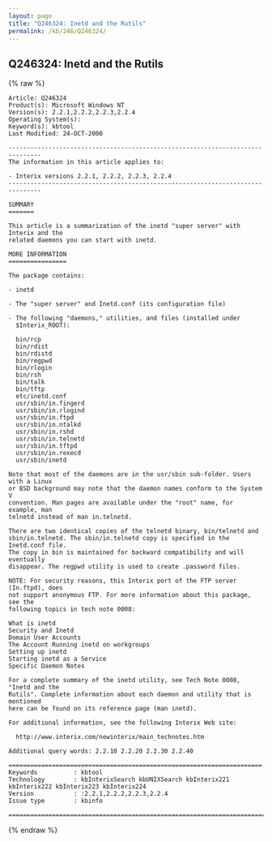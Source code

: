 ```yaml
---
layout: page
title: "Q246324: Inetd and the Rutils"
permalink: /kb/246/Q246324/
---
```


## Q246324: Inetd and the Rutils

{% raw %}

	Article: Q246324
	Product(s): Microsoft Windows NT
	Version(s): 2.2.1,2.2.2,2.2.3,2.2.4
	Operating System(s): 
	Keyword(s): kbtool
	Last Modified: 24-OCT-2000
	
	-------------------------------------------------------------------------------
	The information in this article applies to:
	
	- Interix versions 2.2.1, 2.2.2, 2.2.3, 2.2.4 
	-------------------------------------------------------------------------------
	
	SUMMARY
	=======
	
	This article is a summarization of the inetd "super server" with Interix and the
	related daemons you can start with inetd.
	
	MORE INFORMATION
	================
	
	The package contains:
	
	- inetd
	
	- The "super server" and Inetd.conf (its configuration file)
	
	- The following "daemons," utilities, and files (installed under
	  $Interix_ROOT):
	
	  bin/rcp
	  bin/rdist
	  bin/rdistd
	  bin/regpwd
	  bin/rlogin
	  bin/rsh
	  bin/talk
	  bin/tftp
	  etc/inetd.conf
	  usr/sbin/in.fingerd
	  usr/sbin/in.rlogind
	  usr/sbin/in.ftpd
	  usr/sbin/in.ntalkd
	  usr/sbin/in.rshd
	  usr/sbin/in.telnetd
	  usr/sbin/in.tftpd
	  usr/sbin/in.rexecd
	  usr/sbin/inetd
	
	Note that most of the daemons are in the usr/sbin sub-folder. Users with a Linux
	or BSD background may note that the daemon names conform to the System V
	convention. Man pages are available under the "root" name, for example, man
	telnetd instead of man in.telnetd.
	
	There are two identical copies of the telnetd binary, bin/telnetd and
	sbin/in.telnetd. The sbin/in.telnetd copy is specified in the Inetd.conf file.
	The copy in bin is maintained for backward compatibility and will eventually
	disappear. The regpwd utility is used to create .password files.
	
	NOTE: For security reasons, this Interix port of the FTP server (In.ftpd), does
	not support anonymous FTP. For more information about this package, see the
	following topics in tech note 0008:
	
	What is inetd
	Security and Inetd
	Domain User Accounts
	The Account Running inetd on workgroups
	Setting up inetd
	Starting inetd as a Service
	Specific Daemon Notes
	
	For a complete summary of the inetd utility, see Tech Note 0008, "Inetd and the
	Rutils". Complete information about each daemon and utility that is mentioned
	here can be found on its reference page (man inetd).
	
	For additional information, see the following Interix Web site:
	
	  http://www.interix.com/newinterix/main_technotes.htm
	
	Additional query words: 2.2.10 2.2.20 2.2.30 2.2.40
	
	======================================================================
	Keywords          : kbtool 
	Technology        : kbInterixSearch kbUNIXSearch kbInterix221 kbInterix222 kbInterix223 kbInterix224
	Version           : :2.2.1,2.2.2,2.2.3,2.2.4
	Issue type        : kbinfo
	
	=============================================================================
	

{% endraw %}
